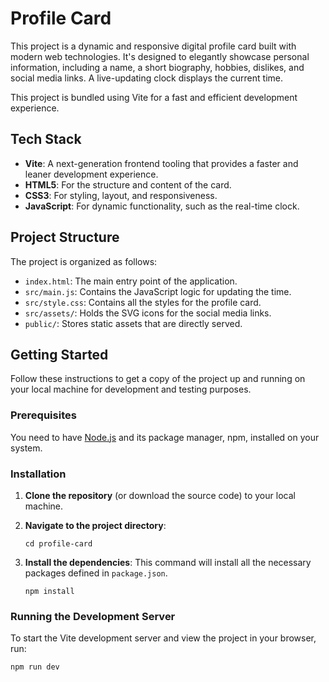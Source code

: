 # Profile Card

This project is a dynamic and responsive digital profile card built with modern web technologies. It's designed to elegantly showcase personal information, including a name, a short biography, hobbies, dislikes, and social media links. A live-updating clock displays the current time.

This project is bundled using Vite for a fast and efficient development experience.

## Tech Stack

- **Vite**: A next-generation frontend tooling that provides a faster and leaner development experience.
- **HTML5**: For the structure and content of the card.
- **CSS3**: For styling, layout, and responsiveness.
- **JavaScript**: For dynamic functionality, such as the real-time clock.

## Project Structure

The project is organized as follows:

- `index.html`: The main entry point of the application.
- `src/main.js`: Contains the JavaScript logic for updating the time.
- `src/style.css`: Contains all the styles for the profile card.
- `src/assets/`: Holds the SVG icons for the social media links.
- `public/`: Stores static assets that are directly served.

## Getting Started

Follow these instructions to get a copy of the project up and running on your local machine for development and testing purposes.

### Prerequisites

You need to have [Node.js](https://nodejs.org/) and its package manager, npm, installed on your system.

### Installation

1.  **Clone the repository** (or download the source code) to your local machine.

2.  **Navigate to the project directory**:
    ```shell
    cd profile-card
    ```

3.  **Install the dependencies**:
    This command will install all the necessary packages defined in `package.json`.
    ```shell
    npm install
    ```

### Running the Development Server

To start the Vite development server and view the project in your browser, run:
```shell
npm run dev
```